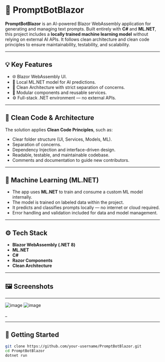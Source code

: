 # 🤖 PromptBotBlazor

**PromptBotBlazor** 
is an AI-powered Blazor WebAssembly application for generating and managing text prompts. Built entirely with **C#** and **ML.NET**, this project includes a **locally trained machine learning model** without relying on external AI APIs. It follows clean architecture and clean code principles to ensure maintainability, testability, and scalability.

---

## 💡 Key Features

- 🌐 Blazor WebAssembly UI.
- 🧠 Local ML.NET model for AI predictions.
- 🧼 Clean Architecture with strict separation of concerns.
- 🧩 Modular components and reusable services.
- ⚙️ Full-stack .NET environment — no external APIs.

---

## 🧼 Clean Code & Architecture

The solution applies **Clean Code Principles**, such as:

- Clear folder structure (UI, Services, Models, ML).
- Separation of concerns.
- Dependency Injection and interface-driven design.
- Readable, testable, and maintainable codebase.
- Comments and documentation to guide new contributors.

---

## 🧠 Machine Learning (ML.NET)

- The app uses **ML.NET** to train and consume a custom ML model internally.
- The model is trained on labeled data within the project.
- It predicts and classifies prompts locally — no internet or cloud required.
- Error handling and validation included for data and model management.

---

## ⚙️ Tech Stack

- **Blazor WebAssembly (.NET 8)**
- **ML.NET**
- **C#**
- **Razor Components**
- **Clean Architecture**

---

## 🖼️ Screenshots 
_____
![image](https://github.com/user-attachments/assets/f64613dd-d9a2-4530-a8b0-2b773b400df3)
![image](https://github.com/user-attachments/assets/049bc404-1d11-47d1-84b3-da9b09011521)


_

---

## 🚀 Getting Started

```bash
git clone https://github.com/your-username/PromptBotBlazor.git
cd PromptBotBlazor
dotnet run

